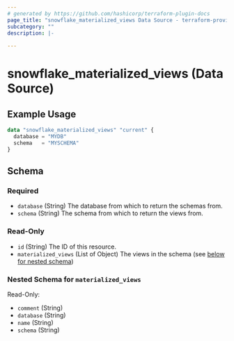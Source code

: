 ```yaml
---
# generated by https://github.com/hashicorp/terraform-plugin-docs
page_title: "snowflake_materialized_views Data Source - terraform-provider-snowflake"
subcategory: ""
description: |-
  
---
```


# snowflake_materialized_views (Data Source)



## Example Usage

```terraform
data "snowflake_materialized_views" "current" {
  database = "MYDB"
  schema   = "MYSCHEMA"
}
```

<!-- schema generated by tfplugindocs -->
## Schema

### Required

- `database` (String) The database from which to return the schemas from.
- `schema` (String) The schema from which to return the views from.

### Read-Only

- `id` (String) The ID of this resource.
- `materialized_views` (List of Object) The views in the schema (see [below for nested schema](#nestedatt--materialized_views))

<a id="nestedatt--materialized_views"></a>
### Nested Schema for `materialized_views`

Read-Only:

- `comment` (String)
- `database` (String)
- `name` (String)
- `schema` (String)


